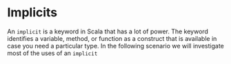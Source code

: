 # Implicits

An `implicit` is a keyword in Scala that has a lot of power.  The keyword identifies a variable, method, or function as a construct that is available in case you need a particular type.  In the following scenario we will investigate most of the uses of an `implicit`